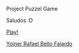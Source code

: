 Project Puzzel Game

Saludos :D

[Play!](https://puzzelgameyoinercoding.netlify.app/)

[Yoiner Rafael Bello Fajardo](https://www.linkedin.com/in/yoinerbello/)
